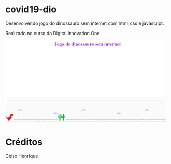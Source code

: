 # covid19-dio

Desenvolvendo jogo do dinossauro sem internet com html, css e javascript.

Realizado no curso da Digital Innovation One

![Imagem do aplicativo](./dino-game.png)

# Créditos

Celso Henrique

